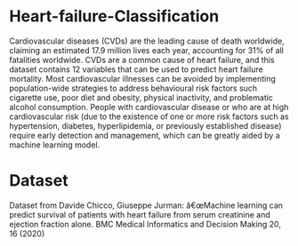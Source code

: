 # Heart-failure-Classification
Cardiovascular diseases (CVDs) are the leading cause of death worldwide, claiming an estimated 17.9 million lives each year, accounting for 31% of all fatalities worldwide. CVDs are a common cause of heart failure, and this dataset contains 12 variables that can be used to predict heart failure mortality.   Most cardiovascular illnesses can be avoided by implementing population-wide strategies to address behavioural risk factors such cigarette use, poor diet and obesity, physical inactivity, and problematic alcohol consumption.  People with cardiovascular disease or who are at high cardiovascular risk (due to the existence of one or more risk factors such as hypertension, diabetes, hyperlipidemia, or previously established disease) require early detection and management, which can be greatly aided by a machine learning model.
# Dataset
Dataset from Davide Chicco, Giuseppe Jurman: â€œMachine learning can predict survival of patients with heart failure from serum creatinine and ejection fraction alone. BMC Medical Informatics and Decision Making 20, 16 (2020)

